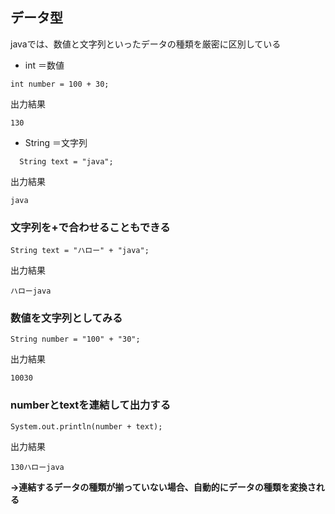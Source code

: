 ## データ型  
javaでは、数値と文字列といったデータの種類を厳密に区別している
- int ＝数値<br>
```
int number = 100 + 30;
```
出力結果
```
130
```
  
- String ＝文字列<br>
```
  String text = "java";
```
出力結果
```
java
```

### 文字列を+で合わせることもできる
```
String text = "ハロー" + "java";
```
出力結果
```
ハローjava
```

### 数値を文字列としてみる
```
String number = "100" + "30";
```
出力結果
```
10030
```

### numberとtextを連結して出力する
```
System.out.println(number + text);
```
出力結果
```
130ハローjava
```
**→連結するデータの種類が揃っていない場合、自動的にデータの種類を変換される**
